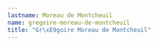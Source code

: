 ```yaml
---
lastname: Moreau de Montcheuil
name: gregoire-moreau-de-montcheuil
title: "Gr\xE9goire Moreau de Montcheuil"
---
```


